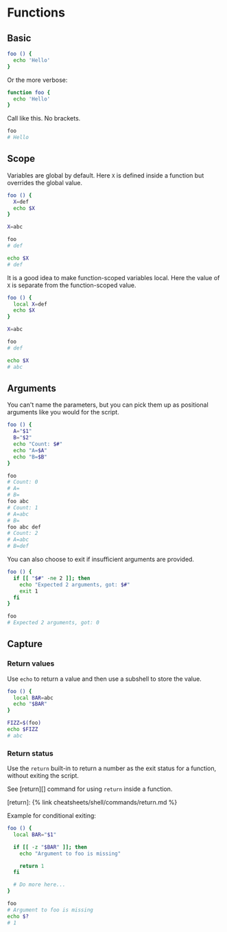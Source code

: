 # Functions


## Basic

```sh
foo () {
  echo 'Hello'
}
```

Or the more verbose:

```sh
function foo {
  echo 'Hello'
}
```

Call like this. No brackets.

```sh
foo
# Hello
```


## Scope

Variables are global by default. Here `X` is defined inside a function but overrides the global value.

```sh
foo () {
  X=def
  echo $X
}

X=abc

foo
# def

echo $X
# def
```

It is a good idea to make function-scoped variables local. Here the value of `X` is separate from the function-scoped value.

```sh
foo () {
  local X=def
  echo $X
}

X=abc

foo
# def

echo $X
# abc
```


## Arguments

You can't name the parameters, but you can pick them up as positional arguments like you would for the script.


```sh
foo () {
  A="$1"
  B="$2"
  echo "Count: $#"
  echo "A=$A"
  echo "B=$B"
}

foo
# Count: 0
# A=
# B=
foo abc
# Count: 1
# A=abc
# B=
foo abc def
# Count: 2
# A=abc
# B=def
```

You can also choose to exit if insufficient arguments are provided.

```sh
foo () {
  if [[ "$#" -ne 2 ]]; then
    echo "Expected 2 arguments, got: $#"
    exit 1
  fi
}

foo
# Expected 2 arguments, got: 0
```


## Capture

### Return values

Use `echo` to return a value and then use a subshell to store the value.

```sh
foo () {
  local BAR=abc
  echo "$BAR"
}

FIZZ=$(foo)
echo $FIZZ
# abc
```

### Return status

Use the `return` built-in to return a number as the exit status for a function, without exiting the script.

See [return][] command for using `return` inside a function.

[return]: {% link cheatsheets/shell/commands/return.md %}

Example for conditional exiting:

```sh
foo () {
  local BAR="$1"

  if [[ -z "$BAR" ]]; then
    echo "Argument to foo is missing"

    return 1
  fi

  # Do more here...
}

foo
# Argument to foo is missing
echo $?
# 1
```

